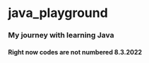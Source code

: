 # java_playground

### My journey with learning Java

#### Right now codes are not numbered 8.3.2022
